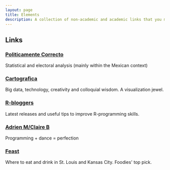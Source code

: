 ```yaml
---
layout: page
title: Elements
description: A collection of non-academic and academic links that you may find interesting
---
```


<section>
	<h2>Links</h2>
<h3><a href="http://javier-marquez.net">Politicamente Correcto</a></h3>
<p>Statistical and electoral analysis (mainly within the Mexican context)</p>
<h3><a href="http://cartografica.mx">Cartografica</a></h3>
<p>Big data, technology, creativity and colloquial wisdom. A visualization jewel.</p>
<h3><a href="http://rbloggers.com">R-bloggers</a></h3>
<p>Latest releases and useful tips to improve R-programming skills.</p>
<h3><a href="http://www.am-cb.net">Adrien M/Claire B</a></h3>
<p>Programming + dance = perfection</p>
<h3><a href="http://www.feastmagazine.com">Feast</a></h3>
<p>Where to eat and drink in St. Louis and Kansas City. Foodies' top pick.</p>
  </section>
